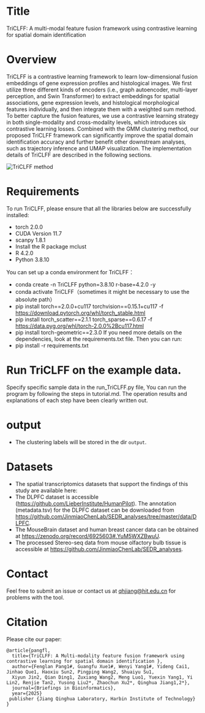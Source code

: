 # Title
TriCLFF: A multi-modal feature fusion framework using contrastive learning for spatial domain identification

# Overview
TriCLFF is a contrastive learning framework to learn low-dimensional fusion embeddings of gene expression profiles and histological images. We first utilize three different kinds of encoders (i.e., graph autoencoder, multi-layer perception, and Swin Transformer) to extract embeddings for spatial associations, gene expression levels, and histological morphological features individually, and then integrate them with a weighted sum method. To better capture the fusion features, we use a contrastive learning strategy in both single-modality and cross-modality levels, which introduces six contrastive learning losses. Combined with the GMM clustering method, our proposed TriCLFF framework can significantly improve the spatial domain identification accuracy and further benefit other downstream analyses, such as trajectory inference and UMAP visualization. The implementation details of TriCLFF are described in the following sections.

![TriCLFF method](TriCLFF_new.bmp)

# Requirements
To run TriCLFF, please ensure that all the libraries below are successfully installed:
- torch 2.0.0
- CUDA Version 11.7
- scanpy 1.8.1
- Install the R package mclust
- R 4.2.0
- Python 3.8.10

You can set up a conda environment for TriCLFF：
- conda create -n TriCLFF python=3.8.10 r-base=4.2.0 -y
- conda activate TriCLFF（sometimes it might be necessary to use the absolute path）
- pip install torch==2.0.0+cu117 torchvision==0.15.1+cu117 -f https://download.pytorch.org/whl/torch_stable.html
- pip install torch_scatter==2.1.1 torch_sparse==0.6.17 -f https://data.pyg.org/whl/torch-2.0.0%2Bcu117.html
- pip install torch-geometric==2.3.0
If you need more details on the dependencies, look at the requirements.txt file.
Then you can run:
- pip install -r requirements.txt

# Run TriCLFF on the example data.
Specify specific sample data in the run_TriCLFF.py file, You can run the program by following the steps in tutorial.md.
The operation results and explanations of each step have been clearly written out.
# output
- The clustering labels will be stored in the dir `output`. 
# Datasets
- The spatial transcriptomics datasets that support the findings of this study are available here:
- The DLPFC dataset is accessible (https://github.com/LieberInstitute/HumanPilot). The annotation (metadata.tsv) for the DLPFC dataset can be downloaded from 
https://github.com/JinmiaoChenLab/SEDR_analyses/tree/master/data/DLPFC.
- The MouseBrain dataset and human breast cancer data can be obtained at https://zenodo.org/record/6925603#.YuM5WXZBwuU. 
- The processed Stereo-seq data from mouse olfactory bulb tissue is accessible at https://github.com/JinmiaoChenLab/SEDR_analyses.
# Contact
Feel free to submit an issue or contact us at qhjiang@hit.edu.cn for problems with the tool.
# Citation
Please cite our paper:
```
@article{pangfl,
  title={TriCLFF: A Multi-modality feature fusion framework using contrastive learning for spatial domain identification },
  author={Fenglan Pang1#, Guangfu Xue1#, Wenyi Yang1#, Yideng Cai1, Jinhao Que1, Haoxiu Sun2, Pingping Wang2, Shuaiyu Su1, 
  Xiyun Jin2, Qian Ding1, Zuxiang Wang2, Meng Luo1, Yuexin Yang1, Yi Lin2, Renjie Tan2, Yusong Liu2*, Zhaochun Xu2*, Qinghua Jiang1,2*},
  journal={Briefings in Bioinformatics},
  year={2025}
 publisher {Jiang Qinghua Laboratory, Harbin Institute of Technology}
}
```

